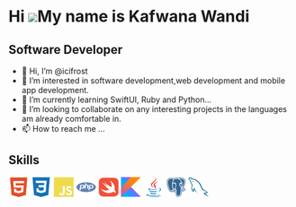 Hi ![](👋)My name is Kafwana Wandi
======================================================================================================================================
Software Developer
------------------
- 👋 Hi, I’m @icifrost
- 👀 I’m interested in software development,web development and mobile app development.
- 🌱 I’m currently learning SwiftUI, Ruby and Python...
- 💞️ I’m looking to collaborate on any interesting projects in the languages am already comfortable in.
- 📫 How to reach me ...
## Skills
<img
  src="images/skills/html5-colored.svg"
  alt="HTML5"
  title="HTML5"
  style="display: inline-block; margin: 0 auto; width: 36px; height: 36px">
  <img
  src="images/skills/css3-colored.svg"
  alt="CSS3"
  title="CSS3"
  style="display: inline-block; margin: 0 auto; width: 36px; height: 36px">
  <img
  src="images/skills/javascript-colored.svg"
  alt="Javascript"
  title="Javascript"
  style="display: inline-block; margin: 0 auto; width: 36px; height: 36px">
<img
  src="images/skills/php-colored.svg"
  alt="PHP"
  title="PHP"
  style="display: inline-block; margin: 0 auto; width: 36px; height: 36px">
  <img
  src="images/skills/swift-colored.svg"
  alt="Swift"
  title="Swift"
  style="display: inline-block; margin: 0 auto; width: 36px; height: 36px">
  <img
  src="images/skills/kotlin-colored.svg"
  alt="Kotlin"
  title="Kotlin"
  style="display: inline-block; margin: 0 auto; width: 36px; height: 36px">
  <img
  src="images/skills/java-colored.svg"
  alt="Java"
  title="Java"
  style="display: inline-block; margin: 0 auto; width: 36px; height: 36px">
  <img
  src="images/skills/postgresql-colored.svg"
  alt="Postgres"
  title="Postgres"
  style="display: inline-block; margin: 0 auto; width: 36px; height: 36px">
  <img
  src="images/skills/mysql-colored.svg"
  alt="MySQL"
  title="MySQL"
  style="display: inline-block; margin: 0 auto; width: 36px; height: 36px">
<!---![PHP](images/skills/php-colored.svg)--->
<!---
icifrost/icifrost is a ✨ special ✨ repository because its `README.md` (this file) appears on your GitHub profile.
You can click the Preview link to take a look at your changes.
--->
